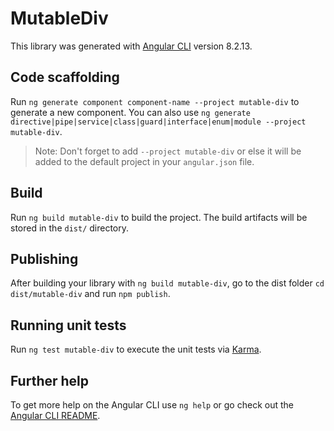 # MutableDiv

This library was generated with [Angular CLI](https://github.com/angular/angular-cli) version 8.2.13.

## Code scaffolding

Run `ng generate component component-name --project mutable-div` to generate a new component. You can also use `ng generate directive|pipe|service|class|guard|interface|enum|module --project mutable-div`.
> Note: Don't forget to add `--project mutable-div` or else it will be added to the default project in your `angular.json` file. 

## Build

Run `ng build mutable-div` to build the project. The build artifacts will be stored in the `dist/` directory.

## Publishing

After building your library with `ng build mutable-div`, go to the dist folder `cd dist/mutable-div` and run `npm publish`.

## Running unit tests

Run `ng test mutable-div` to execute the unit tests via [Karma](https://karma-runner.github.io).

## Further help

To get more help on the Angular CLI use `ng help` or go check out the [Angular CLI README](https://github.com/angular/angular-cli/blob/master/README.md).
